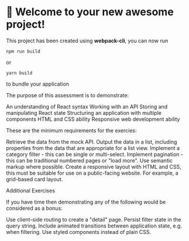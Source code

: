 # 🚀 Welcome to your new awesome project!

This project has been created using **webpack-cli**, you can now run

```
npm run build
```

or

```
yarn build
```

to bundle your application

The purpose of this assessment is to demonstrate:

An understanding of React syntax
Working with an API
Storing and manipulating React state
Structuring an application with multiple components
HTML and CSS ability
Responsive web development ability

These are the minimum requirements for the exercies:

Retrieve the data from the mock API.
Output the data in a list, including properties from the data that are appropriate for a list view.
Implement a category filter - this can be single or multi-select.
Implement pagination - this can be traditional numbered pages or "load more".
Use semantic markup where possible.
Create a responsive layout with HTML and CSS, this must be suitable for use on a public-facing website. For example, a grid-based card layout.

Additional Exercises

If you have time then demonstrating any of the following would be considered as a bonus:

Use client-side routing to create a "detail" page.
Persist filter state in the query string.
Include animated transitions between application state, e.g. when filtering.
Use styled components instead of plain CSS.


